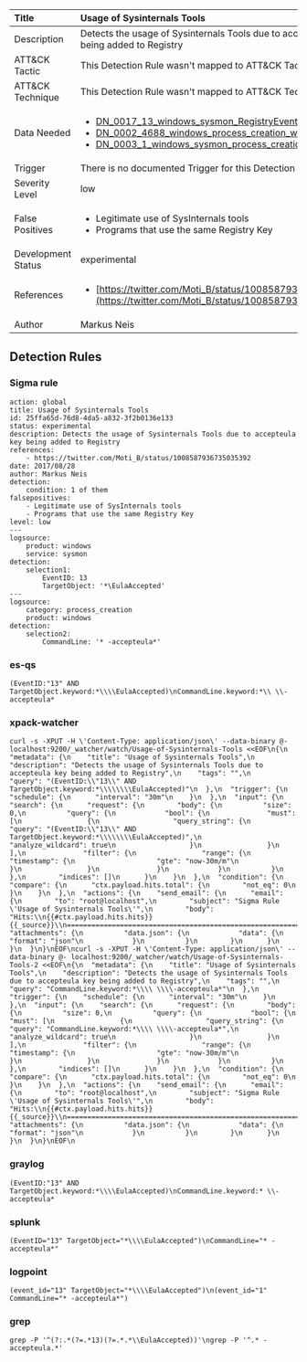 | Title                | Usage of Sysinternals Tools                                                                                                                                                 |
|:---------------------|:------------------------------------------------------------------------------------------------------------------------------------------------------------|
| Description          | Detects the usage of Sysinternals Tools due to accepteula key being added to Registry                                                                                                                                           |
| ATT&amp;CK Tactic    |   This Detection Rule wasn't mapped to ATT&amp;CK Tactic yet  |
| ATT&amp;CK Technique |  This Detection Rule wasn't mapped to ATT&amp;CK Technique yet  |
| Data Needed          | <ul><li>[DN_0017_13_windows_sysmon_RegistryEvent](../Data_Needed/DN_0017_13_windows_sysmon_RegistryEvent.md)</li><li>[DN_0002_4688_windows_process_creation_with_commandline](../Data_Needed/DN_0002_4688_windows_process_creation_with_commandline.md)</li><li>[DN_0003_1_windows_sysmon_process_creation](../Data_Needed/DN_0003_1_windows_sysmon_process_creation.md)</li></ul>  |
| Trigger              |  There is no documented Trigger for this Detection Rule yet  |
| Severity Level       | low |
| False Positives      | <ul><li>Legitimate use of SysInternals tools</li><li>Programs that use the same Registry Key</li></ul>  |
| Development Status   | experimental |
| References           | <ul><li>[https://twitter.com/Moti_B/status/1008587936735035392](https://twitter.com/Moti_B/status/1008587936735035392)</li></ul>  |
| Author               | Markus Neis |


## Detection Rules

### Sigma rule

```
action: global
title: Usage of Sysinternals Tools
id: 25ffa65d-76d8-4da5-a832-3f2b0136e133
status: experimental
description: Detects the usage of Sysinternals Tools due to accepteula key being added to Registry
references:
    - https://twitter.com/Moti_B/status/1008587936735035392
date: 2017/08/28
author: Markus Neis
detection:
    condition: 1 of them
falsepositives:
    - Legitimate use of SysInternals tools
    - Programs that use the same Registry Key
level: low
---
logsource:
    product: windows
    service: sysmon
detection:
    selection1:
        EventID: 13
        TargetObject: '*\EulaAccepted'
---
logsource:
    category: process_creation
    product: windows
detection:
    selection2:
        CommandLine: '* -accepteula*'
```





### es-qs
    
```
(EventID:"13" AND TargetObject.keyword:*\\\\EulaAccepted)\nCommandLine.keyword:*\\ \\-accepteula*
```


### xpack-watcher
    
```
curl -s -XPUT -H \'Content-Type: application/json\' --data-binary @- localhost:9200/_watcher/watch/Usage-of-Sysinternals-Tools <<EOF\n{\n  "metadata": {\n    "title": "Usage of Sysinternals Tools",\n    "description": "Detects the usage of Sysinternals Tools due to accepteula key being added to Registry",\n    "tags": "",\n    "query": "(EventID:\\"13\\" AND TargetObject.keyword:*\\\\\\\\EulaAccepted)"\n  },\n  "trigger": {\n    "schedule": {\n      "interval": "30m"\n    }\n  },\n  "input": {\n    "search": {\n      "request": {\n        "body": {\n          "size": 0,\n          "query": {\n            "bool": {\n              "must": [\n                {\n                  "query_string": {\n                    "query": "(EventID:\\"13\\" AND TargetObject.keyword:*\\\\\\\\EulaAccepted)",\n                    "analyze_wildcard": true\n                  }\n                }\n              ],\n              "filter": {\n                "range": {\n                  "timestamp": {\n                    "gte": "now-30m/m"\n                  }\n                }\n              }\n            }\n          }\n        },\n        "indices": []\n      }\n    }\n  },\n  "condition": {\n    "compare": {\n      "ctx.payload.hits.total": {\n        "not_eq": 0\n      }\n    }\n  },\n  "actions": {\n    "send_email": {\n      "email": {\n        "to": "root@localhost",\n        "subject": "Sigma Rule \'Usage of Sysinternals Tools\'",\n        "body": "Hits:\\n{{#ctx.payload.hits.hits}}{{_source}}\\n================================================================================\\n{{/ctx.payload.hits.hits}}",\n        "attachments": {\n          "data.json": {\n            "data": {\n              "format": "json"\n            }\n          }\n        }\n      }\n    }\n  }\n}\nEOF\ncurl -s -XPUT -H \'Content-Type: application/json\' --data-binary @- localhost:9200/_watcher/watch/Usage-of-Sysinternals-Tools-2 <<EOF\n{\n  "metadata": {\n    "title": "Usage of Sysinternals Tools",\n    "description": "Detects the usage of Sysinternals Tools due to accepteula key being added to Registry",\n    "tags": "",\n    "query": "CommandLine.keyword:*\\\\ \\\\-accepteula*"\n  },\n  "trigger": {\n    "schedule": {\n      "interval": "30m"\n    }\n  },\n  "input": {\n    "search": {\n      "request": {\n        "body": {\n          "size": 0,\n          "query": {\n            "bool": {\n              "must": [\n                {\n                  "query_string": {\n                    "query": "CommandLine.keyword:*\\\\ \\\\-accepteula*",\n                    "analyze_wildcard": true\n                  }\n                }\n              ],\n              "filter": {\n                "range": {\n                  "timestamp": {\n                    "gte": "now-30m/m"\n                  }\n                }\n              }\n            }\n          }\n        },\n        "indices": []\n      }\n    }\n  },\n  "condition": {\n    "compare": {\n      "ctx.payload.hits.total": {\n        "not_eq": 0\n      }\n    }\n  },\n  "actions": {\n    "send_email": {\n      "email": {\n        "to": "root@localhost",\n        "subject": "Sigma Rule \'Usage of Sysinternals Tools\'",\n        "body": "Hits:\\n{{#ctx.payload.hits.hits}}{{_source}}\\n================================================================================\\n{{/ctx.payload.hits.hits}}",\n        "attachments": {\n          "data.json": {\n            "data": {\n              "format": "json"\n            }\n          }\n        }\n      }\n    }\n  }\n}\nEOF\n
```


### graylog
    
```
(EventID:"13" AND TargetObject.keyword:*\\\\EulaAccepted)\nCommandLine.keyword:* \\-accepteula*
```


### splunk
    
```
(EventID="13" TargetObject="*\\\\EulaAccepted")\nCommandLine="* -accepteula*"
```


### logpoint
    
```
(event_id="13" TargetObject="*\\\\EulaAccepted")\n(event_id="1" CommandLine="* -accepteula*")
```


### grep
    
```
grep -P '^(?:.*(?=.*13)(?=.*.*\\EulaAccepted))'\ngrep -P '^.* -accepteula.*'
```



